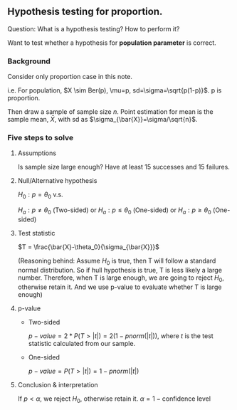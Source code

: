 ## Hypothesis testing for proportion.

Question: What is a hypothesis testing? How to perform it?

Want to test whether a hypothesis for **population parameter** is correct.

### Background

Consider only proportion case in this note. 

i.e. For population, $X \sim Ber(p), \mu=p, sd=\sigma=\sqrt{p(1-p)}$. p is proportion.

Then draw a sample of sample size $n$. Point estimation for mean is the sample mean, $\bar{X}$, with sd as $\sigma_{\bar{X}}=\sigma/\sqrt{n}$. 

### Five steps to solve

1. Assumptions 

   Is sample size large enough? Have at least 15 successes and 15 failures. 

2. Null/Alternative hypothesis

   $H_0: p = \theta_0$ v.s. 

   $H_a: p \neq \theta_0$ (Two-sided) or $H_a: p \leq \theta_0$ (One-sided) or $H_a: p \geq \theta_0$ (One-sided)

3. Test statistic

   $T = \frac{\bar{X}-\theta_0}{\sigma_{\bar{X}}}$ 

   (Reasoning behind: Assume $H_0$ is true, then T will follow a standard normal distribution. So if hull hypothesis is true, T is less likely a large number. Therefore, when T is large enough, we are going to reject $H_0$, otherwise retain it. And we use p-value to evaluate whether T is large enough)

4. p-value

   - Two-sided 

     $p-value = 2*P(T>|t|)=2(1-pnorm(|t|))$, where $t$ is the test statistic calculated from our sample. 

   - One-sided

     $p-value = P(T>|t|)=1-pnorm(|t|)$ 

5. Conclusion & interpretation

   If $p<\alpha$, we reject $H_0$, otherwise retain it. $\alpha=1-\text{confidence level}$

